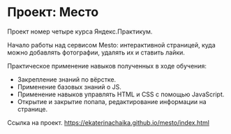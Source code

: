 # Проект: Место

Проект номер четыре курса Яндекс.Практикум.

Начало работы над сервисом Mesto: интерактивной страницей, куда можно добавлять фотографии, удалять их и ставить лайки.

Практическое применение навыков полученных в ходе обучения:
* Закрепление знаний по вёрстке.
* Применение базовых знаний о JS.
* Применение навыков управлять HTML и CSS с помощью JavaScript.
* Открытие и закрытие попапа, редактирование информации на странице.

Ссылка на проект.
https://ekaterinachaika.github.io/mesto/index.html
